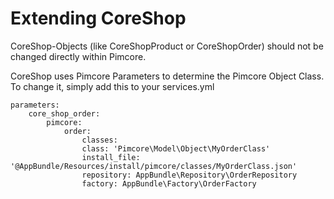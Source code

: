 # Extending CoreShop

CoreShop-Objects (like CoreShopProduct or CoreShopOrder) should not be changed directly within Pimcore.

CoreShop uses Pimcore Parameters to determine the Pimcore Object Class. To change it, simply add this to your services.yml

```
parameters:
    core_shop_order:
    	pimcore:
			order:
				classes:
                class: 'Pimcore\Model\Object\MyOrderClass'
                install_file: '@AppBundle/Resources/install/pimcore/classes/MyOrderClass.json'
                repository: AppBundle\Repository\OrderRepository
                factory: AppBundle\Factory\OrderFactory
```